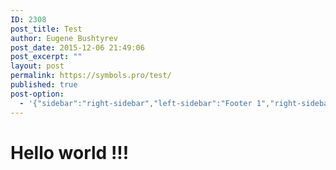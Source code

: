 ```yaml
---
ID: 2308
post_title: Test
author: Eugene Bushtyrev
post_date: 2015-12-06 21:49:06
post_excerpt: ""
layout: post
permalink: https://symbols.pro/test/
published: true
post-option:
  - '{"sidebar":"right-sidebar","left-sidebar":"Footer 1","right-sidebar":"Footer 1","page-title":"","page-caption":""}'
---
```

# Hello world !!!
